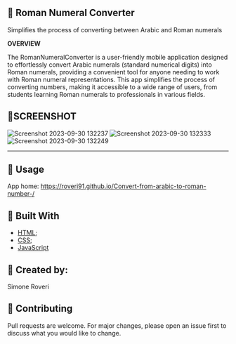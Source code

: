 🔢 Roman Numeral Converter  
---

Simplifies the process of converting between Arabic and Roman numerals

**OVERVIEW**

The RomanNumeralConverter is a user-friendly mobile application designed to effortlessly convert Arabic numerals (standard numerical digits) into Roman numerals, providing a convenient tool for anyone needing to work with Roman numeral representations. This app simplifies the process of converting numbers, making it accessible to a wide range of users, from students learning Roman numerals to professionals in various fields.

📱SCREENSHOT
---

![Screenshot 2023-09-30 132237](https://github.com/Roveri91/Convert-from-arabic-to-roman-number-/assets/105217392/70faae5b-8cd3-4e9a-b905-416c07937b06)
![Screenshot 2023-09-30 132333](https://github.com/Roveri91/Convert-from-arabic-to-roman-number-/assets/105217392/1b2e41e2-162b-4e3a-9a01-03f225bb4cda)
![Screenshot 2023-09-30 132249](https://github.com/Roveri91/Convert-from-arabic-to-roman-number-/assets/105217392/c4ebe16d-5e84-46d0-86ec-743346651cfa)

---



📕 Usage
---

App home: https://roveri91.github.io/Convert-from-arabic-to-roman-number-/

🔨 Built With
---
+ [HTML](https://developer.mozilla.org/en-US/docs/Web/HTML);
+ [CSS](https://developer.mozilla.org/en-US/docs/Web/CSS);
+ [JavaScript](https://developer.mozilla.org/en-US/docs/Web/JavaScript)

🗿 Created by:
---

Simone Roveri

💅 Contributing
---

Pull requests are welcome. For major changes, please open an issue first to discuss what you would like to change.
